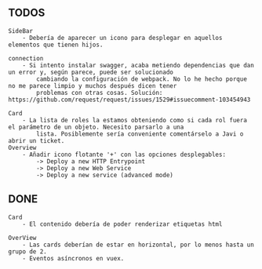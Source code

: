 TODOS
---------------------------------------------------------
    SideBar
        - Debería de aparecer un icono para desplegar en aquellos elementos que tienen hijos.
    
    connection
        - Si intento instalar swagger, acaba metiendo dependencias que dan un error y, según parece, puede ser solucionado
            cambiando la configuración de webpack. No lo he hecho porque no me parece limpio y muchos después dicen tener
            problemas con otras cosas. Solución: https://github.com/request/request/issues/1529#issuecomment-103454943

    Card
        - La lista de roles la estamos obteniendo como si cada rol fuera el parámetro de un objeto. Necesito parsarlo a una
            lista. Posiblemente sería conveniente comentárselo a Javi o abrir un ticket.
    Overview
        - Añadir icono flotante '+' con las opciones desplegables:
            -> Deploy a new HTTP Entrypoint
            -> Deploy a new Web Service
            -> Deploy a new service (advanced mode)

DONE
---------------------------------------------------------
    Card
        - El contenido debería de poder renderizar etiquetas html

    OverView
        - Las cards deberían de estar en horizontal, por lo menos hasta un grupo de 2.
        - Eventos asíncronos en vuex.


